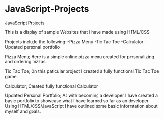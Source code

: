 # JavaScript-Projects
 JavaScript Projects

This is a display of sample Websites that i have made using HTML/CSS

Projects include the following: -Pizza Menu -Tic Tac Toe -Calculator -Updated personal portfolio

Pizza Menu; Here is a simple online pizza menu created for personalizing and ordering pizzas.

Tic Tac Toe; On this paticular project I created a fully functional Tic Tac Toe game.

Calculator; Created fully functional Calculator

Updated Personal Portfolio; As with becoming a developer I have created a basic portfolio to showcase what I have learned so far as an developer. Using HTML/CSS/JavaScript I have outlined some basic informtation about myself and goals.
